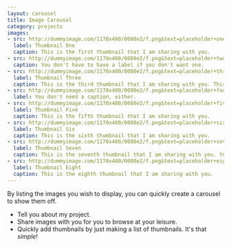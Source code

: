 ```yaml
---
layout: carousel
title: Image Carousel
category: projects
images: 
- src: http://dummyimage.com/1170x400/0080e2/f.png&text=placeholder+one
  label: Thumbnail One
  caption: This is the first thumbnail that I am sharing with you.
- src: http://dummyimage.com/1170x400/0080e2/f.png&text=placeholder+two
  caption: You don't have to have a label if you don't want one.
- src: http://dummyimage.com/1170x400/0080e2/f.png&text=placeholder+three
  label: Thumbnail Three
  caption: This is the third thumbnail that I am sharing with you. This one is special, because it has way more text than the other ones around it. I think that's pretty neat, but I'm sure there are some people who would beg to differ.
- src: http://dummyimage.com/1170x400/0080e2/f.png&text=placeholder+four
  label: You don't need a caption, either.  
- src: http://dummyimage.com/1170x400/0080e2/f.png&text=placeholder+five
  label: Thumbnail Five
  caption: This is the fifth thumbnail that I am sharing with you.
- src: http://dummyimage.com/1170x400/0080e2/f.png&text=placeholder+six
  label: Thumbnail Six
  caption: This is the sixth thumbnail that I am sharing with you.
- src: http://dummyimage.com/1170x400/0080e2/f.png&text=placeholder+seven
  label: Thumbnail Seven
  caption: This is the seventh thumbnail that I am sharing with you. You see the pattern yet?
- src: http://dummyimage.com/1170x400/0080e2/f.png&text=placeholder+eight
  label: Thumbnail Eight
  caption: This is the eighth thumbnail that I am sharing with you.
---
```


By listing the images you wish to display, you can quickly create a carousel to show them off.

* Tell you about my project.
* Share images with you for you to browse at your leisure.
* Quickly add thumbnails by just making a list of thumbnails. It's that _simple_!
